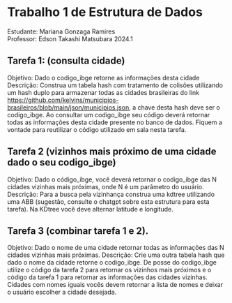 # Trabalho 1 de Estrutura de Dados
Estudante: Mariana Gonzaga Ramires  
Professor: Edson Takashi Matsubara
2024.1

## Tarefa 1: (consulta cidade)
Objetivo: Dado o codigo_ibge retorne as informações desta cidade
Descrição: Construa um tabela hash com tratamento de colisões utilizando um hash duplo para armazenar todas as cidades brasileiras do link 
https://github.com/kelvins/municipios-brasileiros/blob/main/json/municipios.json, a chave desta hash deve ser o codigo_ibge. Ao consultar um codigo_ibge seu código deverá retornar todas as informações desta cidade presente no banco de dados. Fiquem a vontade para reutilizar o código utilizado em sala nesta tarefa.

## Tarefa 2 (vizinhos mais próximo de uma cidade dado o seu codigo_ibge)
Objetivo:  Dado o código_ibge,  você deverá retornar o codigo_ibge das N cidades vizinhas mais próximas, onde N é um parâmetro do usuário.
Descrição: Para a busca pela vizinhança construa uma kdtree utilizando uma ABB (sugestão, consulte o chatgpt sobre esta estrutura para esta tarefa). Na KDtree você deve alternar latitude e longitude.

## Tarefa 3 (combinar tarefa 1 e 2).
Objetivo: Dado o nome de uma cidade retornar todas as informações das N cidades vizinhas mais próximas. 
Descrição: Crie uma outra tabela hash que dado o nome da cidade retorne o codigo_ibge. De posse do codigo_ibge utilize o código da tarefa 2 para retornar os vizinhos mais próximos e o código da tarefa 1 para retornar as informações das cidades vizinhas. Cidades com nomes iguais vocês devem retornar a lista de nomes e deixar o usuário escolher a cidade desejada.